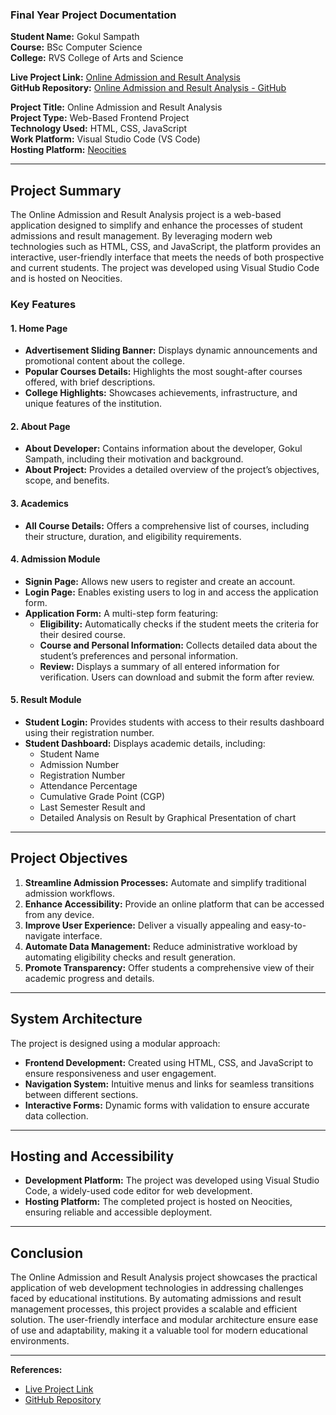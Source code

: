 ### Final Year Project Documentation

**Student Name:** Gokul Sampath  
**Course:** BSc Computer Science  
**College:** RVS College of Arts and Science  

**Live Project Link:** [Online Admission and Result Analysis](https://gokulsampath.neocities.org/FY_Project_2025/HTML/OAS_Project)  
**GitHub Repository:** [Online Admission and Result Analysis - GitHub](https://github.com/Gokul-Sampath/Online-Admission-And-Result-Analysis)  

**Project Title:** Online Admission and Result Analysis  
**Project Type:** Web-Based Frontend Project  
**Technology Used:** HTML, CSS, JavaScript  
**Work Platform:** Visual Studio Code (VS Code)  
**Hosting Platform:** [Neocities](https://www.neocities.org)  

---

## Project Summary

The Online Admission and Result Analysis project is a web-based application designed to simplify and enhance the processes of student admissions and result management. By leveraging modern web technologies such as HTML, CSS, and JavaScript, the platform provides an interactive, user-friendly interface that meets the needs of both prospective and current students. The project was developed using Visual Studio Code and is hosted on Neocities.

### Key Features

#### 1. Home Page
- **Advertisement Sliding Banner:** Displays dynamic announcements and promotional content about the college.
- **Popular Courses Details:** Highlights the most sought-after courses offered, with brief descriptions.
- **College Highlights:** Showcases achievements, infrastructure, and unique features of the institution.

#### 2. About Page
- **About Developer:** Contains information about the developer, Gokul Sampath, including their motivation and background.
- **About Project:** Provides a detailed overview of the project’s objectives, scope, and benefits.

#### 3. Academics
- **All Course Details:** Offers a comprehensive list of courses, including their structure, duration, and eligibility requirements.

#### 4. Admission Module
- **Signin Page:** Allows new users to register and create an account.
- **Login Page:** Enables existing users to log in and access the application form.
- **Application Form:** A multi-step form featuring:
  - **Eligibility:** Automatically checks if the student meets the criteria for their desired course.
  - **Course and Personal Information:** Collects detailed data about the student’s preferences and personal information.
  - **Review:** Displays a summary of all entered information for verification. Users can download and submit the form after review.

#### 5. Result Module
- **Student Login:** Provides students with access to their results dashboard using their registration number.
- **Student Dashboard:** Displays academic details, including:
  - Student Name
  - Admission Number
  - Registration Number
  - Attendance Percentage
  - Cumulative Grade Point (CGP)
  - Last Semester Result and
  - Detailed Analysis on Result by Graphical Presentation of chart


---

## Project Objectives
1. **Streamline Admission Processes:** Automate and simplify traditional admission workflows.
2. **Enhance Accessibility:** Provide an online platform that can be accessed from any device.
3. **Improve User Experience:** Deliver a visually appealing and easy-to-navigate interface.
4. **Automate Data Management:** Reduce administrative workload by automating eligibility checks and result generation.
5. **Promote Transparency:** Offer students a comprehensive view of their academic progress and details.

---

## System Architecture
The project is designed using a modular approach:
- **Frontend Development:** Created using HTML, CSS, and JavaScript to ensure responsiveness and user engagement.
- **Navigation System:** Intuitive menus and links for seamless transitions between different sections.
- **Interactive Forms:** Dynamic forms with validation to ensure accurate data collection.

---

## Hosting and Accessibility
- **Development Platform:** The project was developed using Visual Studio Code, a widely-used code editor for web development.
- **Hosting Platform:** The completed project is hosted on Neocities, ensuring reliable and accessible deployment.

---

## Conclusion
The Online Admission and Result Analysis project showcases the practical application of web development technologies in addressing challenges faced by educational institutions. By automating admissions and result management processes, this project provides a scalable and efficient solution. The user-friendly interface and modular architecture ensure ease of use and adaptability, making it a valuable tool for modern educational environments. 

---

**References:**  
- [Live Project Link](https://gokulsampath.neocities.org/FY_Project_2025/HTML/OAS_Project)  
- [GitHub Repository](https://github.com/Gokul-Sampath/Online-Admission-And-Result-Analysis)

